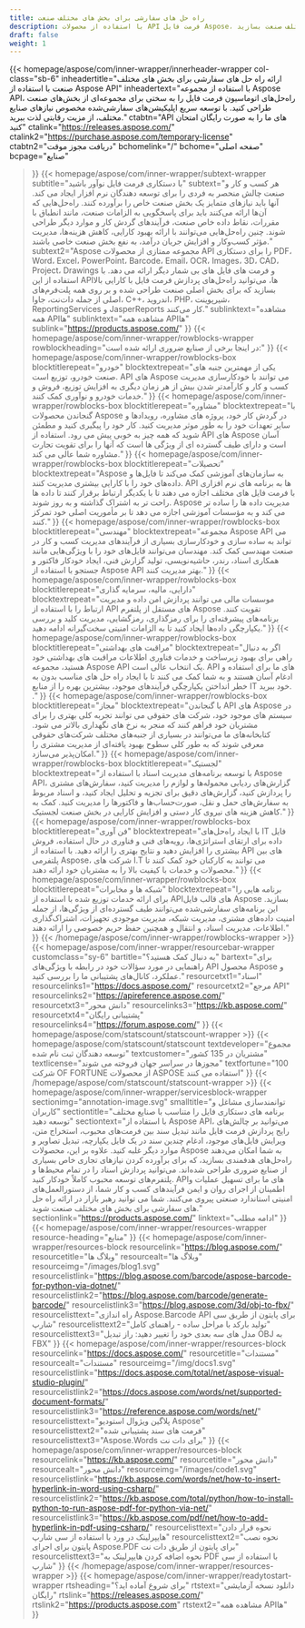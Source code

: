 ```yaml
---
title: راه حل های سفارشی برای بخش های مختلف صنعت
description: با استفاده از محصولات API فرمت فایل Aspose، راه حل های هوشمند و مستقل از پلتفرم را متناسب با مشاغل متعلق به بخش های مختلف صنعت بسازید.
draft: false
weight: 1
---
```

{{< homepage/aspose/com/inner-wrapper/innerheader-wrapper col-class="sb-6"
  inheadertitle="ارائه راه حل های سفارشی برای بخش های مختلف صنعت با استفاده از Aspose API"
  inheadertext="با استفاده از مجموعه Aspose API، راه‌حل‌های اتوماسیون فرمت فایل را به سختی برای مجموعه‌ای از بخش‌های صنعت طراحی کنید. با توسعه سریع اپلیکیشن‌های سفارشی‌شده مخصوص نیازهای صنایع مختلف، از مزیت رقابتی لذت ببرید."
  ctabtn="API های ما را به صورت رایگان امتحان کنید"
  ctalink="https://releases.aspose.com/"
  ctalink2="https://purchase.aspose.com/temporary-license"
  ctabtn2="دریافت مجوز موقت"
  bchomelink="/"
  bchome="صفحه اصلی"
  bcpage="صنایع"
  >}}
  {{< homepage/aspose/com/inner-wrapper/subtext-wrapper
  subtitle="با دستکاری فرمت فایل نوآور باشید"
  subtext="هر کسب و کار و صنعت چالش منحصر به فردی را برای توسعه دهندگان نرم افزار ایجاد می کند. آنها باید نیازهای متمایز یک بخش صنعت خاص را برآورده کنند. راه‌حل‌هایی که آن‌ها ارائه می‌کنند باید برای پاسخگویی به الزامات صنعت، مانند انطباق با مقررات، نقاط داده خاص صنعت، فرآیندهای گردش کار و موارد دیگر طراحی شوند. چنین راه‌حل‌هایی می‌توانند با ارائه بهبود کارایی، کاهش هزینه‌ها، مدیریت مؤثر کسب‌وکار و افزایش جریان درآمد، به نفع بخش صنعت خاصی باشند."
  subtext2="Aspose مجموعه ممتازی از محصولات API را برای دستکاری PDF، Word، Excel، PowerPoint، Barcode، Email، OCR، Images، 3D، CAD، Project، Drawings و فرمت های فایل های بی شمار دیگر ارائه می دهد. با استفاده از این APIها، می‌توانید راه‌حل‌های پردازش فرمت فایل با کارایی بالا بسازید که برای بخش اصلی صنعت طراحی شده و بر روی همه پلت‌فرم‌های اصلی از جمله دات‌نت، جاوا، C++، اندروید، PHP، شیرپوینت، ReportingServices و JasperReports کار می‌کنند."
  sublinktext="مشاهده همه APIها"
  sublinktext="مشاهده همه APIها"
  sublink="https://products.aspose.com/"
  >}}
  {{< homepage/aspose/com/inner-wrapper/rowblocks-wrapper
  rowblockheading="در اینجا برخی از صنایع ضروری ارائه شده است:"
  >}}
  {{< homepage/aspose/com/inner-wrapper/rowblocks-box
  blocktitlerepeat="خودرو"
  blocktextrepeat="یکی از مهمترین جنبه های صنعت خودرو، توزیع است. API های Aspose می توانند با خودکارسازی مدیریت کسب و کار و کارآمدتر شدن بیش از هر زمان دیگری به افزایش توزیع، فروش و خدمات خودرو و نوآوری کمک کنند."
  >}}
  {{< homepage/aspose/com/inner-wrapper/rowblocks-box
  blocktitlerepeat="مشاوره"
  blocktextrepeat="با گنجاندن محصولات Aspose در گردش کار خود، پروژه های مشاوره، رویدادها و سایر تعهدات خود را به طور موثر مدیریت کنید. کار خود را پیگیری کنید و مطمئن شوید که همه چیز به خوبی پیش می رود. استفاده از API های Aspose آسان است و دارای طیف گسترده ای از ویژگی ها است که آنها را برای تقویت تجارت مشاوره شما عالی می کند."
  >}}
  {{< homepage/aspose/com/inner-wrapper/rowblocks-box
  blocktitlerepeat="تحصیلات"
  blocktextrepeat="Aspose به سازمان‌های آموزشی کمک می‌کند تا فایل‌ها و داده‌های خود را با کارایی بیشتری مدیریت کنند. API ها به برنامه های نرم افزاری با فرمت فایل های مختلف اجازه می دهند تا با یکدیگر ارتباط برقرار کنند تا داده ها راحت تر به اشتراک گذاشته و به روز شوند. Aspose مدیریت داده ها را ساده تر می کند و به مؤسسات آموزشی اجازه می دهد تا بر مأموریت اصلی خود تمرکز کنند."
  >}}
  {{< homepage/aspose/com/inner-wrapper/rowblocks-box
  blocktitlerepeat="مهندسی"
  blocktextrepeat="مجموعه Aspose API می تواند به ساده سازی و خودکارسازی بسیاری از فرآیندهای مدیریت کسب و کار در صنعت مهندسی کمک کند. مهندسان می‌توانند فایل‌های خود را با ویژگی‌هایی مانند همکاری اسناد، رندر، حاشیه‌نویسی، تولید گزارش فنی، ایجاد خودکار فاکتور و جستجو با استفاده از Aspose API بهتر مدیریت کنند."
  >}}
  {{< homepage/aspose/com/inner-wrapper/rowblocks-box
  blocktitlerepeat="دارایی، مالیه، سرمایه گذاری"
  blocktextrepeat="موسسات مالی می توانند پردازش امن داده و مدیریت ارتباط را با استفاده از API های مستقل از پلتفرم Aspose تقویت کنند. برنامه‌های پیشرفته‌ای را برای رمزگذاری، رمزگشایی، مدیریت کلید و بررسی یکپارچگی داده‌ها ایجاد کنید تا به الزامات امنیتی سخت‌گیرانه ادامه دهید."
  >}}
  {{< homepage/aspose/com/inner-wrapper/rowblocks-box
  blocktitlerepeat="مراقبت های بهداشتی"
  blocktextrepeat="اگر به دنبال راهی برای بهبود زیرساخت و خدمات فناوری اطلاعات مراقبت های بهداشتی خود هستید، مجموعه Aspose API یک انتخاب عالی است. API های ما برای استفاده و ادغام آسان هستند و به شما کمک می کنند تا با ایجاد راه حل های مناسب بدون به خطر انداختن یکپارچگی فرآیندهای موجود، بیشترین بهره را از منابع IT خود ببرید. ."
  >}}
  {{< homepage/aspose/com/inner-wrapper/rowblocks-box
  blocktitlerepeat="مجاز"
  blocktextrepeat="با گنجاندن API های Aspose در سیستم های موجود خود، شرکت های حقوقی می توانند تجربه کلی بهتری را برای مشتریان خود فراهم کنند که منجر به نرخ های نگهداری بالاتر می شود. کتابخانه‌های ما می‌توانند در بسیاری از جنبه‌های مختلف شرکت‌های حقوقی معرفی شوند که به طور کلی سطوح بهبود یافته‌ای از مدیریت مشتری را امکان‌پذیر می‌سازد."
  >}}
  {{< homepage/aspose/com/inner-wrapper/rowblocks-box
  blocktitlerepeat="لجستیک"
  blocktextrepeat="با توسعه برنامه‌های مدیریت اسناد با استفاده از Aspose API، گزارش‌های ردیابی محموله‌ها و لوازم را مدیریت کنید، سفارش‌های مشتری را پردازش کنید، گزارش‌های دقیق برای تجزیه و تحلیل ایجاد کنید، و اسناد مربوط به سفارش‌های حمل و نقل، صورت‌حساب‌ها و فاکتورها را مدیریت کنید. کمک به کاهش هزینه های نیروی کار دستی و افزایش کارایی در بخش صنعت لجستیک."
  >}}
  {{< homepage/aspose/com/inner-wrapper/rowblocks-box
  blocktitlerepeat="فن آوری"
  blocktextrepeat="با ایجاد راه‌حل‌های IT فایل داده برای ارتقای استراتژی‌ها، رویه‌های فنی و فناوری در حال استفاده، فروش بیشتری را افزایش دهید و نتایج بهتری را ارائه دهید. با استفاده از API های بین پلتفرمی Aspose، شرکت های I.T می توانند به کارکنان خود کمک کنند تا محصولات و خدمات با کیفیت بالا را به مشتریان خود ارائه دهند."
  >}}
  {{< homepage/aspose/com/inner-wrapper/rowblocks-box
  blocktitlerepeat="شبکه ها و مخابرات"
  blocktextrepeat="برنامه هایی را برای ارائه خدمات توزیع شده با استفاده از APIهای قالب فایل Aspose بسازید. این برنامه‌های سفارشی‌شده می‌توانند طیف گسترده‌ای از ویژگی‌ها، از جمله امنیت داده‌های مشتری، مدیریت شبکه، مدیریت موجودی تجهیزات، اشتراک‌گذاری اطلاعات، مدیریت اسناد، و انتقال و همچنین حفظ حریم خصوصی را ارائه دهند."
  >}}
  {{< /homepage/aspose/com/inner-wrapper/rowblocks-wrapper >}}
{{< homepage/aspose/com/inner-wrapper/resourcebar-wrapper customclass="sy-6"
bartitle="به دنبال کمک هستید؟"
bartext="برای راهنمایی در مورد سؤالات خود در رابطه با ویژگی‌های API محصول Aspose و عملکرد، کانال‌های پشتیبانی ما را بررسی کنید."
resourcetxt1="اسناد"
resourcelinks1="https://docs.aspose.com/"
resourcetxt2="مرجع API"
resourcelinks2="https://apireference.aspose.com/"
resourcetxt3="دانش محور"
resourcelinks3="https://kb.aspose.com/"
resourcetxt4="پشتیبانی رایگان"
resourcelinks4="https://forum.aspose.com/"
>}}
{{< homepage/aspose/com/statscount/statscount-wrapper >}}
{{< homepage/aspose/com/statscount/statscount
textdeveloper="مجموع توسعه دهندگان ثبت نام شده"
textcustomer="مشتریان در 135 کشور"
textlicense="مجوزها در سراسر جهان فروخته می شوند"
textfortune="100 شرکت OF FORTUNE از محصولات ASPOSE استفاده می کنند"
>}}
{{< /homepage/aspose/com/statscount/statscount-wrapper >}}
{{< homepage/aspose/com/inner-wrapper/servicesblock-wrapper sectionimg="annotation-image.svg"
smalltitle="توانمندسازی مشاغل و کاربران"
sectiontitle="برنامه های دستکاری فایل را متناسب با صنایع مختلف توسعه دهید"
sectiontext="با استفاده از Aspose API، می‌توانید بر چالش‌های رایج پردازش فرمت فایل مانند تبدیل سند بین فرمت‌های محبوب، استخراج متن، ویرایش فایل‌های موجود، ادغام چندین سند در یک فایل یکپارچه، تبدیل تصاویر و موارد دیگر غلبه کنید. علاوه بر این، محصولات Aspose به شما امکان می‌دهند راه‌حل‌های هدفمندی بسازید، که برای برآورده کردن نیازهای تجاری خاص بسیاری از صنایع ضروری طراحی شده‌اند. می‌توانید پردازش اسناد را در تمام محیط‌ها و پلتفرم‌های توسعه محبوب کاملاً خودکار کنید. APIهای ما برای تسهیل عملیات و اطمینان از اجرای روان و ایمن فرآیندهای کسب و کار شما، از دستورالعمل‌های امنیتی استاندارد صنعتی پیروی می‌کنند. شما می توانید رهبر بازار در ارائه راه حل های سفارشی برای بخش های مختلف صنعت شوید."
sectionlink="https://products.aspose.com/"
linktext="ادامه مطلب"
>}}
{{< homepage/aspose/com/inner-wrapper/resources-wrapper
resource-heading="منابع"
>}}
{{< homepage/aspose/com/inner-wrapper/resources-block
resourcelink="https://blog.aspose.com/"
resourcetitle="وبلاگ ها"
resourcealt="وبلاگ ها"
resourceimg="/images/blog1.svg" resourcelistlink="https://blog.aspose.com/barcode/aspose-barcode-for-python-via-dotnet/" resourcelistlink2="https://blog.aspose.com/barcode/generate-barcode/" resourcelistlink3="https://blog.aspose.com/3d/obj-to-fbx/"
resourcelisttext="راه اندازی Aspose.Barcode API برای پایتون از طریق سی شارپ"
resourcelisttext2="تولید بارکد با مراحل ساده - راهنمای کامل"
resourcelisttext3="مدل های سه بعدی خود را تغییر دهید: راز تبدیل OBJ به FBX"
>}}
{{< homepage/aspose/com/inner-wrapper/resources-block resourcelink="https://docs.aspose.com/"
resourcetitle="مستندات"
resourcealt="مستندات"
resourceimg="/img/docs1.svg" resourcelistlink="https://docs.aspose.com/total/net/aspose-visual-studio-plugin/" resourcelistlink2="https://docs.aspose.com/words/net/supported-document-formats/" resourcelistlink3="https://reference.aspose.com/words/net/"
resourcelisttext="پلاگین ویژوال استودیو Aspose"
resourcelisttext2="فرمت های سند پشتیبانی شده"
resourcelisttext3="Aspose.Words برای دات نت"
>}}
{{< homepage/aspose/com/inner-wrapper/resources-block
resourcelink="https://kb.aspose.com/"
resourcetitle="دانش محور"
resourcealt="دانش محور"
resourceimg="/images/code1.svg" resourcelistlink="https://kb.aspose.com/words/net/how-to-insert-hyperlink-in-word-using-csharp/" resourcelistlink2="https://kb.aspose.com/total/python/how-to-install-python-to-run-aspose-pdf-for-python-via-net/" resourcelistlink3="https://kb.aspose.com/pdf/net/how-to-add-hyperlink-in-pdf-using-csharp/"
resourcelisttext="نحوه قرار دادن هایپرلینک در ورد با استفاده از سی شارپ"
resourcelisttext2="نحوه نصب پایتون برای اجرای Aspose.PDF برای پایتون از طریق دات نت"
resourcelisttext3="نحوه اضافه کردن هایپرلینک به PDF با استفاده از سی شارپ"
>}}
{{< /homepage/aspose/com/inner-wrapper/resources-wrapper >}}
{{< homepage/aspose/com/inner-wrapper/readytostart-wrapper
rtsheading="برای شروع آماده اید؟"
rtstext="دانلود نسخه آزمایشی رایگان"
rtslink="https://releases.aspose.com/" rtslink2="https://products.aspose.com"
rtstext2="مشاهده همه APIها"
>}}
